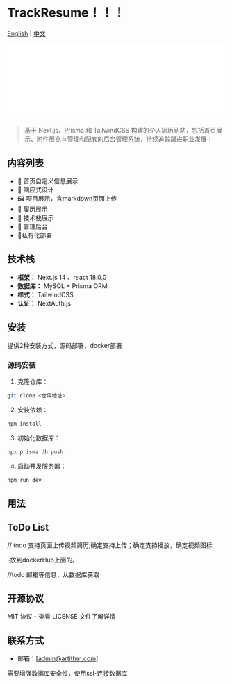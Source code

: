 # TrackResume！！！

[English](README.md) | [中文](README.zh-CN.md)
<!-- 横幅与徽章 -->
![条幅](./public/Track-Resume.svg)

>基于 Next.js、Prisma 和 TailwindCSS 构建的个人简历网站，包括首页展示、附件展览与管理和配套的后台管理系统，持续追踪跟进职业发展！



## 内容列表
<!-- 一个目录，追踪所有的二级标题 -->
- 🎨 首页自定义信息展示
- 📱 响应式设计
- 🖼️ 项目展示，含markdown页面上传
- 📍 履历展示
- 📄 技术栈展示
- 🔐 管理后台
- 🔐私有化部署

<!-- ## 背景 -->


## 技术栈

- **框架：** Next.js 14 、react 18.0.0
- **数据库：** MySQL + Prisma ORM
- **样式：** TailwindCSS
- **认证：** NextAuth.js

## 安装
提供2种安装方式，源码部署，docker部署
### 源码安装
1. 克隆仓库：
```bash
git clone <仓库地址>
```
2. 安装依赖：
```bash
npm install
```
3. 初始化数据库：
```bash
npx prisma db push
```

4. 启动开发服务器：
```bash
npm run dev
```

## 用法

## ToDo List
// todo 支持页面上传视频简历;确定支持上传；确定支持播放，确定视频图标

-放到dockerHub上面的。

//todo 邮箱等信息，从数据库获取

## 开源协议

MIT 协议 - 查看 LICENSE 文件了解详情

## 联系方式

- 邮箱：[admin@artithm.com]

需要增强数据库安全性，使用ssl-连接数据库

